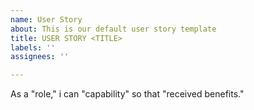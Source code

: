 ```yaml
---
name: User Story
about: This is our default user story template
title: USER STORY <TITLE>
labels: ''
assignees: ''

---
```


As a "role," i can "capability" so that "received benefits."

